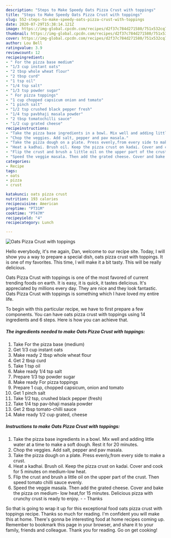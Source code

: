 ```yaml
---
description: "Steps to Make Speedy Oats Pizza Crust with toppings"
title: "Steps to Make Speedy Oats Pizza Crust with toppings"
slug: 552-steps-to-make-speedy-oats-pizza-crust-with-toppings
date: 2020-07-29T15:38:14.121Z
image: https://img-global.cpcdn.com/recipes/d2f37c784d271580/751x532cq70/oats-pizza-crust-with-toppings-recipe-main-photo.jpg
thumbnail: https://img-global.cpcdn.com/recipes/d2f37c784d271580/751x532cq70/oats-pizza-crust-with-toppings-recipe-main-photo.jpg
cover: https://img-global.cpcdn.com/recipes/d2f37c784d271580/751x532cq70/oats-pizza-crust-with-toppings-recipe-main-photo.jpg
author: Lou Bell
ratingvalue: 3.9
reviewcount: 12
recipeingredient:
- " For the pizza base medium"
- "1/3 cup instant oats"
- "2 tbsp whole wheat flour"
- "2 tbsp curd"
- "1 tsp oil"
- "1/4 tsp salt"
- "1/3 tsp powder sugar"
- " For pizza toppings"
- "1 cup chopped capsicum onion and tomato"
- "1 pinch salt"
- "1/2 tsp crushed black pepper fresh"
- "1/4 tsp pavbhaji masala powder"
- "2 tbsp tomatochilli sauce"
- "1/2 cup grated cheese"
recipeinstructions:
- "Take the pizza base ingredients in a bowl. Mix well and adding little water at a time to make a soft dough. Rest it for 20 minutes."
- "Chop the veggies. Add salt, pepper and pav masala."
- "Take the pizza dough on a plate. Press evenly,from every side to make a crust."
- "Heat a kadhai. Brush oil. Keep the pizza crust on kadai. Cover and cook for 5 minutes on medium-low heat."
- "Flip the crust and brush a little oil on the upper part of the crust. Then speed tomato chilli sauce evenly."
- "Speed the veggie masala. Then add the grated cheese. Cover and bake the pizza on medium- low heat,for 15 minutes. Delicious pizza with crunchy crust is ready to enjoy.  Thanks"
categories:
- Recipe
tags:
- oats
- pizza
- crust

katakunci: oats pizza crust 
nutrition: 193 calories
recipecuisine: American
preptime: "PT31M"
cooktime: "PT47M"
recipeyield: "4"
recipecategory: Lunch

---
```



![Oats Pizza Crust with toppings](https://img-global.cpcdn.com/recipes/d2f37c784d271580/751x532cq70/oats-pizza-crust-with-toppings-recipe-main-photo.jpg)

Hello everybody, it's me again, Dan, welcome to our recipe site. Today, I will show you a way to prepare a special dish, oats pizza crust with toppings. It is one of my favorites. This time, I will make it a bit tasty. This will be really delicious.

Oats Pizza Crust with toppings is one of the most favored of current trending foods on earth. It is easy, it is quick, it tastes delicious. It's appreciated by millions every day. They are nice and they look fantastic. Oats Pizza Crust with toppings is something which I have loved my entire life.




To begin with this particular recipe, we have to first prepare a few components. You can have oats pizza crust with toppings using 14 ingredients and 6 steps. Here is how you can achieve that.

<!--inarticleads1-->

##### The ingredients needed to make Oats Pizza Crust with toppings:

1. Take  For the pizza base (medium)
1. Get 1/3 cup instant oats
1. Make ready 2 tbsp whole wheat flour
1. Get 2 tbsp curd
1. Take 1 tsp oil
1. Make ready 1/4 tsp salt
1. Prepare 1/3 tsp powder sugar
1. Make ready  For pizza toppings
1. Prepare 1 cup, chopped capsicum, onion and tomato
1. Get 1 pinch salt
1. Take 1/2 tsp, crushed black pepper (fresh)
1. Take 1/4 tsp pav-bhaji masala powder
1. Get 2 tbsp tomato-chilli sauce
1. Make ready 1/2 cup grated, cheese




<!--inarticleads2-->

##### Instructions to make Oats Pizza Crust with toppings:

1. Take the pizza base ingredients in a bowl. Mix well and adding little water at a time to make a soft dough. Rest it for 20 minutes.
1. Chop the veggies. Add salt, pepper and pav masala.
1. Take the pizza dough on a plate. Press evenly,from every side to make a crust.
1. Heat a kadhai. Brush oil. Keep the pizza crust on kadai. Cover and cook for 5 minutes on medium-low heat.
1. Flip the crust and brush a little oil on the upper part of the crust. Then speed tomato chilli sauce evenly.
1. Speed the veggie masala. Then add the grated cheese. Cover and bake the pizza on medium- low heat,for 15 minutes. Delicious pizza with crunchy crust is ready to enjoy. -  - Thanks




So that is going to wrap it up for this exceptional food oats pizza crust with toppings recipe. Thanks so much for reading. I'm confident you will make this at home. There's gonna be interesting food at home recipes coming up. Remember to bookmark this page in your browser, and share it to your family, friends and colleague. Thank you for reading. Go on get cooking!
